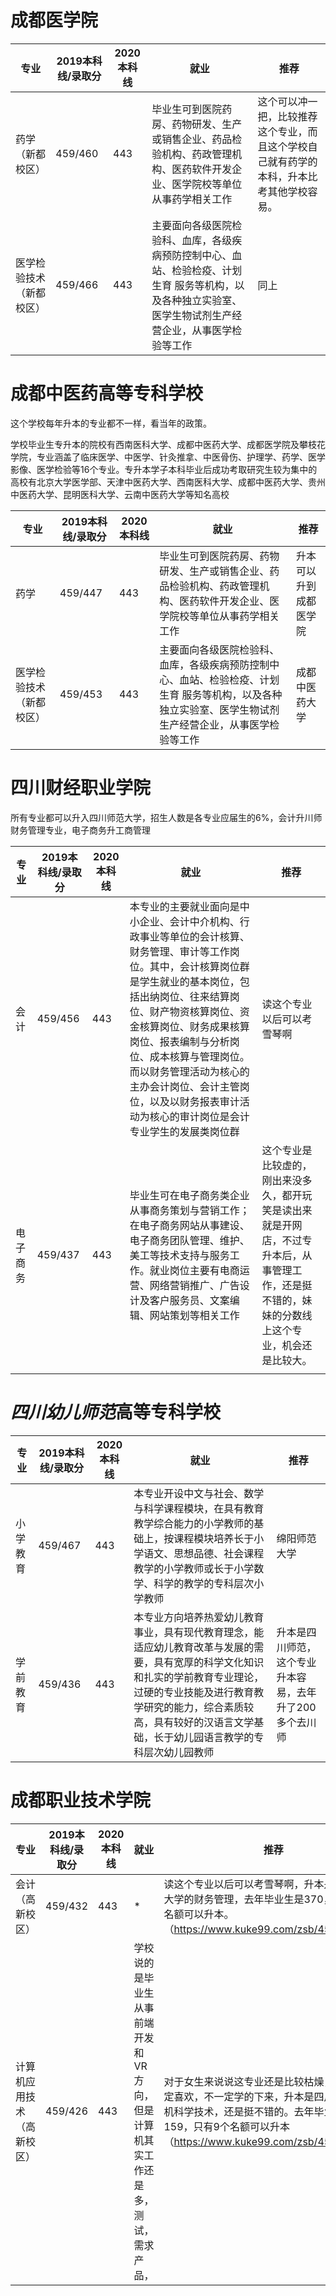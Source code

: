 # 成都医学院

| 专业                     | 2019本科线/录取分 | 2020本科线 | 就业                                                         | 推荐                                                         |
| ------------------------ | ----------------- | ---------- | ------------------------------------------------------------ | ------------------------------------------------------------ |
| 药学（新都校区）         | 459/460           | 443        | 毕业生可到医院药房、药物研发、生产或销售企业、药品检验机构、药政管理机构、医药软件开发企业、医学院校等单位从事药学相关工作 | 这个可以冲一把，比较推荐这个专业，而且这个学校自己就有药学的本科，升本比考其他学校容易。 |
| 医学检验技术（新都校区） | 459/466           | 443        | 主要面向各级医院检验科、血库，各级疾病预防控制中心、血站、检验检疫、计划生育 服务等机构，以及各种独立实验室、医学生物试剂生产经营企业，从事医学检验等工作 | 同上                                                         |

# 成都中医药高等专科学校

这个学校每年升本的专业都不一样，看当年的政策。

学校毕业生专升本的院校有西南医科大学、成都中医药大学、成都医学院及攀枝花学院，专业涵盖了临床医学、中医学、针灸推拿、中医骨伤、护理学、药学、医学影像、医学检验等16个专业。专升本学子本科毕业后成功考取研究生较为集中的高校有北京大学医学部、天津中医药大学、西南医科大学、成都中医药大学、贵州中医药大学、昆明医科大学、云南中医药大学等知名高校

| 专业                     | 2019本科线/录取分 | 2020本科线 | 就业                                                         | 推荐                   |
| ------------------------ | ----------------- | ---------- | ------------------------------------------------------------ | ---------------------- |
| 药学                     | 459/447           | 443        | 毕业生可到医院药房、药物研发、生产或销售企业、药品检验机构、药政管理机构、医药软件开发企业、医学院校等单位从事药学相关工作 | 升本可以升到成都医学院 |
| 医学检验技术（新都校区） | 459/453           | 443        | 主要面向各级医院检验科、血库，各级疾病预防控制中心、血站、检验检疫、计划生育 服务等机构，以及各种独立实验室、医学生物试剂生产经营企业，从事医学检验等工作 | 成都中医药大学         |

# 四川财经职业学院

所有专业都可以升入四川师范大学，招生人数是各专业应届生的6%，会计升川师财务管理专业，电子商务升工商管理

| 专业     | 2019本科线/录取分 | 2020本科线 | 就业                                                         | 推荐                                                         |
| -------- | ----------------- | ---------- | ------------------------------------------------------------ | ------------------------------------------------------------ |
| 会计     | 459/456           | 443        | 本专业的主要就业面向是中小企业、会计中介机构、行政事业等单位的会计核算、财务管理、审计等工作岗位。其中，会计核算岗位群是学生就业的基本岗位，包括出纳岗位、往来结算岗位、财产物资核算岗位、资金核算岗位、财务成果核算岗位、报表编制与分析岗位、成本核算与管理岗位。而以财务管理活动为核心的主办会计岗位、会计主管岗位，以及以财务报表审计活动为核心的审计岗位是会计专业学生的发展类岗位群 | 读这个专业以后可以考雪琴啊                                   |
| 电子商务 | 459/437           | 443        | 毕业生可在电子商务类企业从事商务策划与营销工作；在电子商务网站从事建设、电子商务团队管理、维护、美工等技术支持与服务工作。就业岗位主要有电商运营、网络营销推广、广告设计及客户服务员、文案编辑、网站策划等相关工作 | 这个专业是比较虚的，刚出来没多久，都开玩笑是读出来就是开网店，不过专升本后，从事管理工作，还是挺不错的，妹妹的分数线上这个专业，机会还是比较大。 |
|          |                   |            |                                                              |                                                              |

# *四川幼儿师范*高等专科学校

| 专业     | 2019本科线/录取分 | 2020本科线 | 就业                                                         | 推荐                                                    |
| -------- | ----------------- | ---------- | ------------------------------------------------------------ | ------------------------------------------------------- |
| 小学教育 | 459/467           | 443        | 本专业开设中文与社会、数学与科学课程模块，在具有教育教学综合能力的小学教师的基础上，按课程模块培养长于小学语文、思想品德、社会课程教学的小学教师或长于小学数学、科学的教学的专科层次小学教师 | 绵阳师范大学                                            |
| 学前教育 | 459/436           | 443        | 本专业方向培养热爱幼儿教育事业，具有现代教育理念，能适应幼儿教育改革与发展的需要，具有宽厚的科学文化知识和扎实的学前教育专业理论，过硬的专业技能及进行教育教学研究的能力，综合素质较高，具有较好的汉语言文学基础，长于幼儿园语言教学的专科层次幼儿园教师 | 升本是四川师范，这个专业升本容易，去年升了200多个去川师 |



# 成都职业技术学院

| 专业                       | 2019本科线/录取分 | 2020本科线 | 就业                                                         | 推荐                                                         |
| -------------------------- | ----------------- | ---------- | ------------------------------------------------------------ | ------------------------------------------------------------ |
| 会计（高新校区）           | 459/432           | 443        | *                                                            | 读这个专业以后可以考雪琴啊，升本是四川师范大学的财务管理，去年毕业生是370，只有22个名额可以升本。（https://www.kuke99.com/zsb/45617.html） |
| 计算机应用技术（高新校区） | 459/426           | 443        | 学校说的是毕业生从事前端开发和VR方向，但是计算机其实工作还是多，测试，需求产品， | 对于女生来说说这专业还是比较枯燥，妹妹不一定喜欢，不一定学的下来，升本是四川师范计算机科学技术，还是挺不错的。去年毕业生是159，只有9个名额可以升本（https://www.kuke99.com/zsb/45617.html） |

